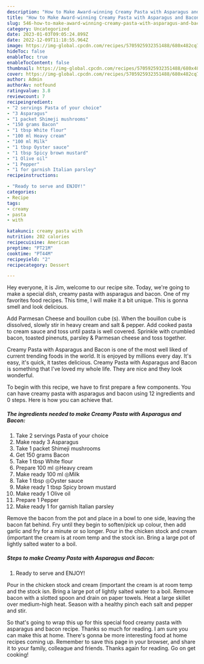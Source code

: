 ```yaml
---
description: "How to Make Award-winning Creamy Pasta with Asparagus and Bacon"
title: "How to Make Award-winning Creamy Pasta with Asparagus and Bacon"
slug: 546-how-to-make-award-winning-creamy-pasta-with-asparagus-and-bacon
category: Uncategorized
date: 2023-01-03T09:05:24.899Z
date: 2022-12-09T11:18:55.964Z
image: https://img-global.cpcdn.com/recipes/5705925932351488/680x482cq70/creamy-pasta-with-asparagus-and-bacon-recipe-main-photo.jpg
hideToc: false
enableToc: true
enableTocContent: false
thumbnail: https://img-global.cpcdn.com/recipes/5705925932351488/680x482cq70/creamy-pasta-with-asparagus-and-bacon-recipe-main-photo.jpg
cover: https://img-global.cpcdn.com/recipes/5705925932351488/680x482cq70/creamy-pasta-with-asparagus-and-bacon-recipe-main-photo.jpg
author: Admin
authorAv: notfound
ratingvalue: 3.8
reviewcount: 7
recipeingredient:
- "2 servings Pasta of your choice"
- "3 Asparagus"
- "1 packet Shimeji mushrooms"
- "150 grams Bacon"
- "1 tbsp White flour"
- "100 ml Heavy cream"
- "100 ml Milk"
- "1 tbsp Oyster sauce"
- "1 tbsp Spicy brown mustard"
- "1 Olive oil"
- "1 Pepper"
- "1 for garnish Italian parsley"
recipeinstructions:

- "Ready to serve and ENJOY!"
categories:
- Recipe
tags:
- creamy
- pasta
- with

katakunci: creamy pasta with 
nutrition: 202 calories
recipecuisine: American
preptime: "PT21M"
cooktime: "PT44M"
recipeyield: "2"
recipecategory: Dessert

---
```



Hey everyone, it is Jim, welcome to our recipe site. Today, we're going to make a special dish, creamy pasta with asparagus and bacon. One of my favorites food recipes. This time, I will make it a bit unique. This is gonna smell and look delicious.

Add Parmesan Cheese and bouillon cube (s). When the bouillon cube is dissolved, slowly stir in heavy cream and salt &amp; pepper. Add cooked pasta to cream sauce and toss until pasta is well covered. Sprinkle with crumbled bacon, toasted pinenuts, parsley &amp; Parmesan cheese and toss together.

Creamy Pasta with Asparagus and Bacon is one of the most well liked of current trending foods in the world. It is enjoyed by millions every day. It's easy, it's quick, it tastes delicious. Creamy Pasta with Asparagus and Bacon is something that I've loved my whole life. They are nice and they look wonderful.


To begin with this recipe, we have to first prepare a few components. You can have creamy pasta with asparagus and bacon using 12 ingredients and 0 steps. Here is how you can achieve that.

<!--inarticleads1-->

##### The ingredients needed to make Creamy Pasta with Asparagus and Bacon:

1. Take 2 servings Pasta of your choice
1. Make ready 3 Asparagus
1. Take 1 packet Shimeji mushrooms
1. Get 150 grams Bacon
1. Take 1 tbsp White flour
1. Prepare 100 ml ◎Heavy cream
1. Make ready 100 ml ◎Milk
1. Take 1 tbsp ◎Oyster sauce
1. Make ready 1 tbsp Spicy brown mustard
1. Make ready 1 Olive oil
1. Prepare 1 Pepper
1. Make ready 1 for garnish Italian parsley


Remove the bacon from the pot and place in a bowl to one side, leaving the bacon fat behind. Fry until they begin to soften/pick up colour, then add garlic and fry for a minute or so longer. Pour in the chicken stock and cream (important the cream is at room temp and the stock isn. Bring a large pot of lightly salted water to a boil. 

<!--inarticleads2-->

##### Steps to make Creamy Pasta with Asparagus and Bacon:


1. Ready to serve and ENJOY!

Pour in the chicken stock and cream (important the cream is at room temp and the stock isn. Bring a large pot of lightly salted water to a boil. Remove bacon with a slotted spoon and drain on paper towels. Heat a large skillet over medium-high heat. Season with a healthy pinch each salt and pepper and stir. 

So that's going to wrap this up for this special food creamy pasta with asparagus and bacon recipe. Thanks so much for reading. I am sure you can make this at home. There's gonna be more interesting food at home recipes coming up. Remember to save this page in your browser, and share it to your family, colleague and friends. Thanks again for reading. Go on get cooking!
